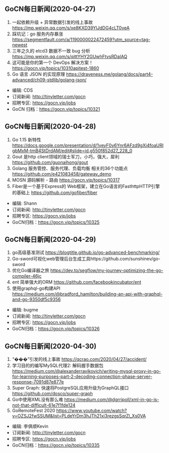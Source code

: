 ## GoCN每日新闻(2020-04-27)

1. 一起依赖升级 + 异常数据引发的线上事故 https://mp.weixin.qq.com/s/xe8KXD39YlJdDG4cLT0veA
2. 踩坑记：go 服务内存暴涨 https://segmentfault.com/a/1190000022472459?utm_source=tag-newest
3. 三年之久的 etcd3 数据不一致 bug 分析 https://mp.weixin.qq.com/s/qittYHY2GUwhFtvsRDaIAQ
4. 这可能是你的第一个 DevOps 解决方案！ https://gocn.vip/topics/10310apitest-1860
5. Go 语言 JSON 的实现原理 https://draveness.me/golang/docs/part4-advanced/ch09-stdlib/golang-json/

- 编辑: CDS
- 订阅新闻: http://tinyletter.com/gocn
- 招聘专区: https://gocn.vip/jobs
- GoCN 归档：https://gocn.vip/topics/10321

## GoCN每日新闻(2020-04-28)

1. Go 1.15 新特性  https://docs.google.com/presentation/d/1veyF0y6Ynr6AFzd9gXi4foaURlgbMxM-tmB4StDrdAM/edit#slide=id.g550f852d27_228_0
2. Gout 是http client领域的瑞士军刀，小巧，强大，犀利  https://github.com/guonaihong/gout
3. Golang 服务管控、服务代理、负载均衡 相关的36个功能点  https://github.com/e421083458/gateway_demo
4. MOSN 源码解析 - 路由  https://gocn.vip/topics/10317
5. Fiber是一个基于Express的 Web框架，建立在Go语言的FasthttpHTTP引擎的基础上 https://github.com/gofiber/fiber

- 编辑: Shann
- 订阅新闻: http://tinyletter.com/gocn
- 招聘专区: https://gocn.vip/jobs
- GoCN归档：https://gocn.vip/topics/10325

## GoCN每日新闻(2020-04-29)

1. go高级基准测试 https://blogtitle.github.io/go-advanced-benchmarking/
2. Go-sword可视化web管理后台生成工具https://github.com/sunshinev/go-sword
3. 优化Go编译器之旅 https://dev.to/segflow/my-journey-optimizing-the-go-compiler-46jc
4. ent 简单强大的ORM https://github.com/facebookincubator/ent
5. 使用graphql-go构建API https://medium.com/@bradford_hamilton/building-an-api-with-graphql-and-go-9350df5c9356

- 编辑: bugme
- 订阅新闻: http://tinyletter.com/gocn
- 招聘专区: https://gocn.vip/jobs
- GoCN归档：https://gocn.vip/topics/10326

## GoCN每日新闻(2020-04-30)

1. “���”引发的线上事故 https://qcrao.com/2020/04/27/accident/
2. 学习目的的编写MySQL代理2: 解码握手数据包 https://medium.com/@alexanderravikovich/writing-mysql-proxy-in-go-for-learning-purposes-part-2-decoding-connection-phase-server-response-7091d87e877e
3. Super Graph: 快速将PostgreSQL应用升级为GraphQL接口 https://github.com/dosco/super-graph
4. Go中使用XML没有那么难 https://medium.com/@dgrripoll/xml-in-go-is-not-that-difficult-61e7f1fde124
5. GoRemoteFest 2020 https://www.youtube.com/watch?v=OZSJ2fwSSUM&list=PLdeYrDm3hJTh21xi3rezgsSqrZl_Xs0VA

* 编辑: 李俱顺Kevin
* 订阅新闻: http://tinyletter.com/gocn
* 招聘专区: https://gocn.vip/jobs
* GoCN归档：https://gocn.vip/topics/10335
